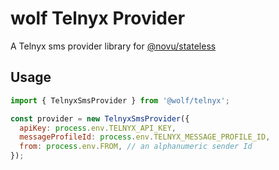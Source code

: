 # wolf Telnyx Provider

A Telnyx sms provider library for [@novu/stateless](https://github.com/tecklens/tk-wolf/)

## Usage

```javascript
import { TelnyxSmsProvider } from '@wolf/telnyx';

const provider = new TelnyxSmsProvider({
  apiKey: process.env.TELNYX_API_KEY,
  messageProfileId: process.env.TELNYX_MESSAGE_PROFILE_ID,
  from: process.env.FROM, // an alphanumeric sender Id 
});
```

